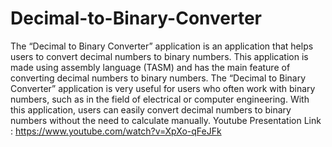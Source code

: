 # Decimal-to-Binary-Converter
The “Decimal to Binary Converter” application is an application that helps users to convert decimal numbers to binary numbers. This application is made using assembly language (TASM) and has the main feature of converting decimal numbers to binary numbers. The “Decimal to Binary Converter” application is very useful for users who often work with binary numbers, such as in the field of electrical or computer engineering. With this application, users can easily convert decimal numbers to binary numbers without the need to calculate manually.
Youtube Presentation Link : https://www.youtube.com/watch?v=XpXo-qFeJFk
